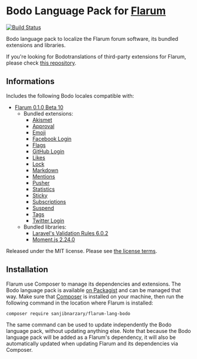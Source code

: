 # Bodo Language Pack for [Flarum](https://flarum.org/)

[![Build Status](https://travis-ci.org/sanjibnarzary/flarum-lang-bodo.svg?branch=master)](https://travis-ci.org/sanjibnarzary/flarum-lang-bodo)

Bodo language pack to localize the Flarum forum software, its bundled extensions and libraries.

If you're looking for Bodotranslations of third-party extensions for Flarum, please check [this repository](https://github.com/rooaaar/lang-french-extended).

## Informations

Includes the following Bodo locales compatible with:

- [Flarum 0.1.0 Beta 10](https://github.com/flarum/core)
  - Bundled extensions:
    - [Akismet](https://github.com/flarum/akismet)
    - [Approval](https://github.com/flarum/approval)
    - [Emoji](https://github.com/flarum/emoji)
    - [Facebook Login](https://github.com/flarum/auth-facebook)
    - [Flags](https://github.com/flarum/flags)
    - [GitHub Login](https://github.com/flarum/auth-github)
    - [Likes](https://github.com/flarum/likes)
    - [Lock](https://github.com/flarum/lock)
    - [Markdown](https://github.com/flarum/markdown)
    - [Mentions](https://github.com/flarum/mentions)
    - [Pusher](https://github.com/flarum/pusher)
    - [Statistics](https://github.com/flarum/statistics)
    - [Sticky](https://github.com/flarum/sticky)
    - [Subscriptions](https://github.com/flarum/subscriptions)
    - [Suspend](https://github.com/flarum/suspend)
    - [Tags](https://github.com/flarum/tags)
    - [Twitter Login](https://github.com/flarum/auth-twitter)
  - Bundled libraries:
    - [Laravel's Validation Rules 6.0.2](https://github.com/laravel/laravel)
    - [Moment.js 2.24.0](https://github.com/moment/moment)

Released under the MIT license. Please see [the license terms](https://github.com/sanjibnarzary/flarum-lang-bodo/blob/master/LICENSE).

## Installation

Flarum use Composer to manage its dependencies and extensions. The Bodo language pack is available [on Packagist](https://packagist.org/packages/sanjibnarzary/flarum-lang-bodo) and can be managed that way. Make sure that [Composer](https://getcomposer.org/) is installed on your machine, then run the following command in the location where Flarum is installed:

```shell
composer require sanjibnarzary/flarum-lang-bodo
```

The same command can be used to update independently the Bodo language pack, without updating anything else. Note that because the Bodo language pack will be added as a Flarum's dependency, it will also be automatically updated when updating Flarum and its dependencies via Composer.
